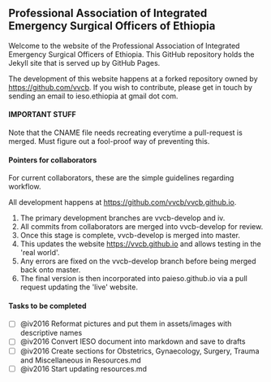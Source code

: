 ## Professional Association of Integrated Emergency Surgical Officers of Ethiopia

Welcome to the website of the Professional Association of Integrated Emergency Surgical Officers of Ethiopia. This GitHub repository holds the Jekyll site that is served up by GitHub Pages. 

The development of this website happens at a forked repository owned by https://github.com/vvcb. If you wish to contribute, please get in touch by sending an email to ieso.ethiopia at gmail dot com. 

#### IMPORTANT STUFF

Note that the CNAME file needs recreating everytime a pull-request is merged. 
Must figure out a fool-proof way of preventing this.

#### Pointers for collaborators

For current collaborators, these are the simple guidelines regarding workflow.

All development happens at https://github.com/vvcb/vvcb.github.io. 

1. The primary development branches are vvcb-develop and iv. 
2. All commits from collaborators are merged into vvcb-develop for review. 
3. Once this stage is complete, vvcb-develop is merged into master. 
4. This updates the website https://vvcb.github.io and allows testing in the 'real world'.
5. Any errors are fixed on the vvcb-develop branch before being merged back onto master.
6. The final version is then incorporated into paieso.github.io via a pull request updating the 'live' website.

#### Tasks to be completed
- [ ] @iv2016 Reformat pictures and put them in assets/images with descriptive names
- [ ] @iv2016 Convert IESO document into markdown and save to drafts
- [ ] @iv2016 Create sections for Obstetrics, Gynaecology, Surgery, Trauma and Miscellaneous in Resources.md
- [ ] @iv2016 Start updating resources.md
